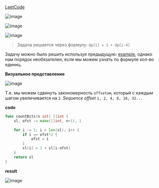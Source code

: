 [LeetCode]()

![image](https://github.com/MichaelOskin/AlgorithmsPatterns/assets/139218970/d0293853-a4c8-465c-af01-e17adecf87d0)

![image](https://github.com/MichaelOskin/AlgorithmsPatterns/assets/139218970/83849673-7fe7-4e88-a265-bdcac7fcd973)


![image](https://github.com/MichaelOskin/AlgorithmsPatterns/assets/139218970/38c4ecad-f30b-49fe-80d2-ac0a140622b9)


>Задача решается через формулу: `dp[i] = 1 + dp[i-4]`

Задачу можно было решить используя предыдущую: [example](), однако нам порядок необязателен, если мы можем узнать по формуле кол-во единиц.

**Визуальное представление**

![image](https://github.com/MichaelOskin/AlgorithmsPatterns/assets/139218970/836b423b-17e4-42fb-b683-92a332081d99)

Т.е. мы можем сдвинуть закономерность `offsetом`, который с каждым шагом увеличивается на `2`. 
*Sequence offset* `1, 2, 4, 8, 16, 32...`

**code**

```go
func countBits(n int) []int {
    sl, ofst := make([]int, n+1), 1
    
    for i := 1; i < len(sl); i++ {
        if i == ofst*2 {
            ofst = i
        }
        sl[i] = 1 + sl[i-ofst]
    }
    return sl
}
```

**result**

![image](https://github.com/MichaelOskin/AlgorithmsPatterns/assets/139218970/23d373be-9512-4973-90d8-ebf3e681c523)
